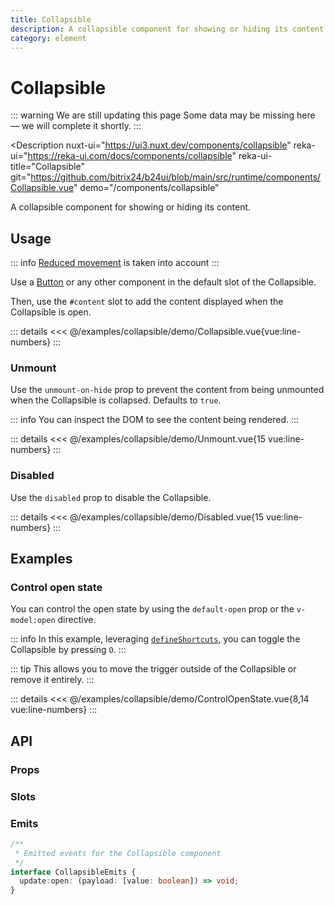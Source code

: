 ```yaml
---
title: Collapsible
description: A collapsible component for showing or hiding its content.
category: element
---
```

<script setup>
import CollapsibleExample from '/examples/collapsible/Collapsible.vue';
import UnmountExample from '/examples/collapsible/Unmount.vue';
import DisabledExample from '/examples/collapsible/Disabled.vue';
import ControlOpenStateExample from '/examples/collapsible/ControlOpenState.vue';
</script>
# Collapsible

::: warning We are still updating this page
Some data may be missing here — we will complete it shortly.
:::

<Description
  nuxt-ui="https://ui3.nuxt.dev/components/collapsible"
  reka-ui="https://reka-ui.com/docs/components/collapsible"
  reka-ui-title="Collapsible"
  git="https://github.com/bitrix24/b24ui/blob/main/src/runtime/components/Collapsible.vue"
  demo="/components/collapsible"
>
  A collapsible component for showing or hiding its content.
</Description>

## Usage

::: info
[Reduced movement](https://tailwindcss.com/docs/hover-focus-and-other-states#prefers-reduced-motion) is taken into account
:::

Use a [Button](/components/button) or any other component in the default slot of the Collapsible.

Then, use the `#content` slot to add the content displayed when the Collapsible is open.

<div class="lg:min-h-[160px]">
  <ClientOnly>
    <CollapsibleExample />
  </ClientOnly>
</div>

::: details
<<< @/examples/collapsible/demo/Collapsible.vue{vue:line-numbers}
:::

### Unmount

Use the `unmount-on-hide` prop to prevent the content from being unmounted when the Collapsible is collapsed. Defaults to `true`.

::: info
You can inspect the DOM to see the content being rendered.
:::

<div class="lg:min-h-[275px]">
  <ClientOnly>
    <UnmountExample />
  </ClientOnly>
</div>

::: details
<<< @/examples/collapsible/demo/Unmount.vue{15 vue:line-numbers}
:::

### Disabled

Use the `disabled` prop to disable the Collapsible.

<div class="lg:min-h-[275px]">
  <ClientOnly>
    <DisabledExample />
  </ClientOnly>
</div>

::: details
<<< @/examples/collapsible/demo/Disabled.vue{15 vue:line-numbers}
:::

## Examples

### Control open state

You can control the open state by using the `default-open` prop or the `v-model:open` directive.

::: info
In this example, leveraging [`defineShortcuts`](composables/define-shortcuts), you can toggle the Collapsible by pressing `O`.
:::

::: tip
This allows you to move the trigger outside of the Collapsible or remove it entirely.
:::

<div class="lg:min-h-[160px]">
  <ClientOnly>
    <ControlOpenStateExample />
  </ClientOnly>
</div>

::: details
<<< @/examples/collapsible/demo/ControlOpenState.vue{8,14 vue:line-numbers}
:::

## API

### Props

<ComponentProps component="Collapsible" />

### Slots

<ComponentSlots component="Collapsible" />

### Emits

```ts
/**
 * Emitted events for the Collapsible component
 */
interface CollapsibleEmits {
  update:open: (payload: [value: boolean]) => void;
}
```

